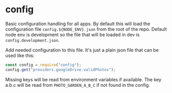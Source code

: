 # config

Basic configuration handling for all apps. By default this will load the configuration file `config.${NODE_ENV}.json` from the root of the repo. Default node env is development so the file that will be loaded in dev is `config.development.json`.

Add needed configuration to this file. It's just a plain json file that can be used like this:

```javascript
const config = require("config");
config.get("providers.googleDrive.validPhotos");
```

Missing keys will be read from environment variables if available. The key a.b.c will be read from `PHOTO_GARDEN_A_B_C` if not found in the config.
